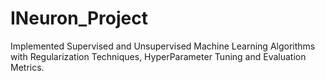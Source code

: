 # INeuron_Project
Implemented Supervised and Unsupervised Machine Learning Algorithms with Regularization Techniques, HyperParameter Tuning and Evaluation Metrics.
